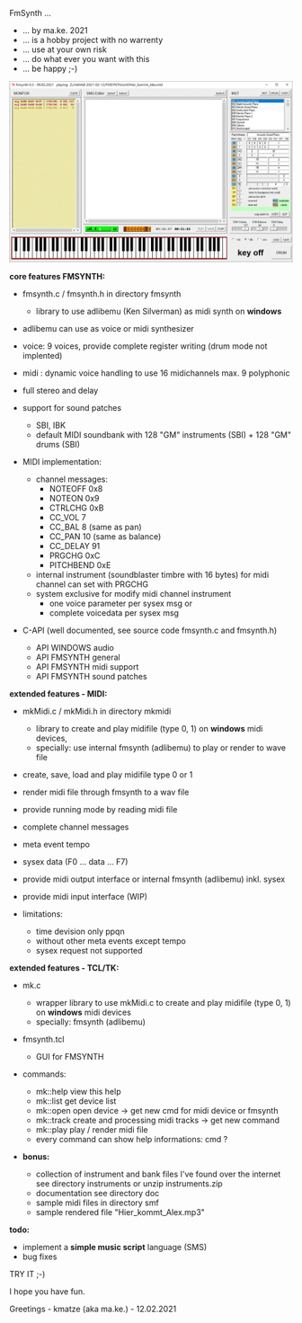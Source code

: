FmSynth ...

- ... by ma.ke. 2021
- ... is a hobby project with no warrenty
- ... use at your own risk
- ... do what ever you want with this
- ... be happy ;-)

![FmSynth](/fmsynth.GIF)
	  
**core features FMSYNTH:**
- fmsynth.c / fmsynth.h in directory fmsynth
	- library to use adlibemu (Ken Silverman) as midi synth on **windows**
- adlibemu can use as voice or midi synthesizer
- voice: 9 voices, provide complete register writing (drum mode not implented)
- midi : dynamic voice handling to use 16 midichannels
		 max. 9 polyphonic
- full stereo and delay

- support for sound patches
	- SBI, IBK
	- default MIDI soundbank with 128 "GM" instruments (SBI) + 128 "GM" drums (SBI)

- MIDI implementation: 
	- channel messages:
		- NOTEOFF       0x8
		- NOTEON        0x9
		- CTRLCHG       0xB
		- CC_VOL          7
		- CC_BAL          8 (same as pan)
		- CC_PAN         10 (same as balance)
		- CC_DELAY       91
		- PRGCHG        0xC
		- PITCHBEND     0xE
	- internal instrument (soundblaster timbre with 16 bytes) for midi channel can set with PRGCHG
	- system exclusive for modify midi channel instrument
		- one voice parameter per sysex msg or 
		- complete voicedata  per sysex msg 

- C-API (well documented, see source code fmsynth.c and fmsynth.h)
	- API WINDOWS 	audio
	- API FMSYNTH 	general
	- API FMSYNTH 	midi support
	- API FMSYNTH 	sound patches
	
**extended features - MIDI:**
- mkMidi.c / mkMidi.h in directory mkmidi
	- library to create and play midifile (type 0, 1) on **windows** midi devices,  
	- specially: use internal fmsynth (adlibemu) to play or render to wave file
- create, save, load and play midifile type 0 or 1
- render midi file through fmsynth to a wav file 
- provide running mode by reading midi file
- complete channel messages
- meta event tempo
- sysex data (F0 ... data ... F7)
- provide midi output interface or internal fmsynth (adlibemu) inkl. sysex
- provide midi input interface (WIP)

- limitations:
	- time devision only ppqn
	- without other meta events except tempo
	- sysex request not supported

**extended features - TCL/TK:**
- mk.c         
	- wrapper library to use mkMidi.c to create and play midifile (type 0, 1) on **windows** midi devices
	- specially: fmsynth (adlibemu)
	
- fmsynth.tcl 
	- GUI for FMSYNTH
	
- commands:
	- mk::help     view this help
	- mk::list     get device list
	- mk::open     open device -> get new cmd for midi device or fmsynth 
	- mk::track    create and processing midi tracks -> get new command
	- mk::play     play / render midi file
	- every command can show help informations: cmd ?
	
- **bonus:** 
	- collection of instrument and bank files I've found over the internet
	  see directory instruments or unzip instruments.zip
	- documentation see directory doc
	- sample midi files in directory smf
	- sample rendered file "Hier_kommt_Alex.mp3"

**todo:**

- implement a **simple music script** language (SMS)
- bug fixes

TRY IT ;-)

I hope you have fun.

Greetings - kmatze (aka ma.ke.) - 12.02.2021




